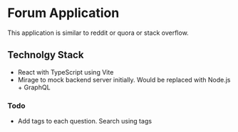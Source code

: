 # Forum Application

This application is similar to reddit or quora or stack overflow.

## Technolgy Stack

- React with TypeScript using Vite
- Mirage to mock backend server initially. Would be replaced with Node.js + GraphQL

### Todo

- Add tags to each question. Search using tags
